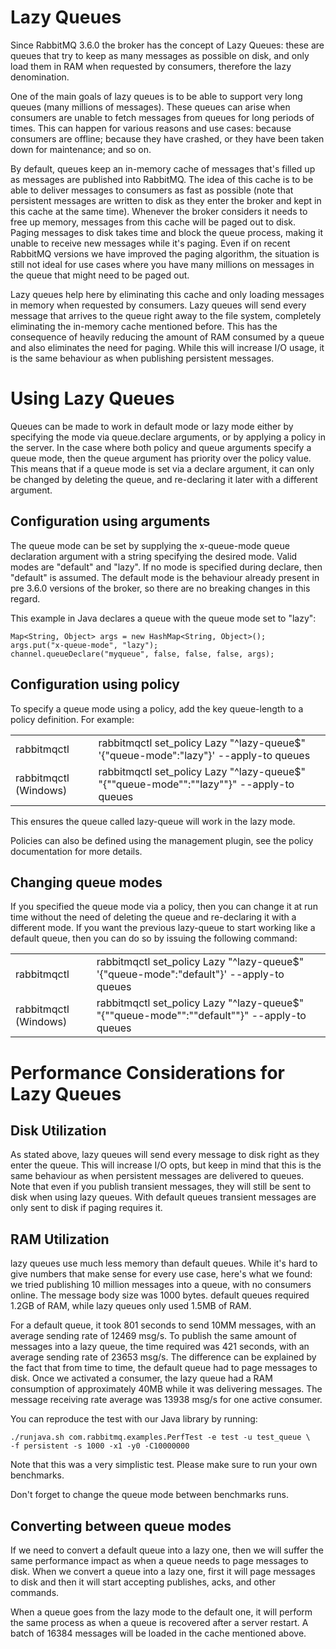 


# Lazy Queues

Since RabbitMQ 3.6.0 the broker has the concept of Lazy Queues: these are queues that try to keep as many messages as possible on disk, and only load them in RAM when requested by consumers, therefore the lazy denomination.

One of the main goals of lazy queues is to be able to support very long queues (many millions of messages). These queues can arise when consumers are unable to fetch messages from queues for long periods of times. This can happen for various reasons and use cases: because consumers are offline; because they have crashed, or they have been taken down for maintenance; and so on.

By default, queues keep an in-memory cache of messages that's filled up as messages are published into RabbitMQ. The idea of this cache is to be able to deliver messages to consumers as fast as possible (note that persistent messages are written to disk as they enter the broker and kept in this cache at the same time). Whenever the broker considers it needs to free up memory, messages from this cache will be paged out to disk. Paging messages to disk takes time and block the queue process, making it unable to receive new messages while it's paging. Even if on recent RabbitMQ versions we have improved the paging algorithm, the situation is still not ideal for use cases where you have many millions on messages in the queue that might need to be paged out.

Lazy queues help here by eliminating this cache and only loading messages in memory when requested by consumers. Lazy queues will send every message that arrives to the queue right away to the file system, completely eliminating the in-memory cache mentioned before. This has the consequence of heavily reducing the amount of RAM consumed by a queue and also eliminates the need for paging. While this will increase I/O usage, it is the same behaviour as when publishing persistent messages.


# Using Lazy Queues

Queues can be made to work in default mode or lazy mode either by specifying the mode via queue.declare arguments, or by applying a policy in the server. In the case where both policy and queue arguments specify a queue mode, then the queue argument has priority over the policy value. This means that if a queue mode is set via a declare argument, it can only be changed by deleting the queue, and re-declaring it later with a different argument.

## Configuration using arguments

The queue mode can be set by supplying the x-queue-mode queue declaration argument with a string specifying the desired mode. Valid modes are "default" and "lazy". If no mode is specified during declare, then "default" is assumed. The default mode is the behaviour already present in pre 3.6.0 versions of the broker, so there are no breaking changes in this regard.

This example in Java declares a queue with the queue mode set to "lazy":

```
Map<String, Object> args = new HashMap<String, Object>();
args.put("x-queue-mode", "lazy");
channel.queueDeclare("myqueue", false, false, false, args);
```

## Configuration using policy

To specify a queue mode using a policy, add the key queue-length to a policy definition. For example:

|                  |                              |                  |
 ----------------- | ---------------------------- | ------------------
| rabbitmqctl | rabbitmqctl set_policy Lazy "^lazy-queue$" '{"queue-mode":"lazy"}' --apply-to queues|
| rabbitmqctl (Windows) | rabbitmqctl set_policy Lazy "^lazy-queue$" "{""queue-mode"":""lazy""}" --apply-to queues |

This ensures the queue called lazy-queue will work in the lazy mode.

Policies can also be defined using the management plugin, see the policy documentation for more details.

## Changing queue modes

If you specified the queue mode via a policy, then you can change it at run time without the need of deleting the queue and re-declaring it with a different mode. If you want the previous lazy-queue to start working like a default queue, then you can do so by issuing the following command:

|                  |                              |                  |
 ----------------- | ---------------------------- | ------------------
| rabbitmqctl | rabbitmqctl set_policy Lazy "^lazy-queue$" '{"queue-mode":"default"}' --apply-to queues|
| rabbitmqctl (Windows) | rabbitmqctl set_policy Lazy "^lazy-queue$" "{""queue-mode"":""default""}" --apply-to queues |


# Performance Considerations for Lazy Queues

## Disk Utilization
As stated above, lazy queues will send every message to disk right as they enter the queue. This will increase I/O opts, but keep in mind that this is the same behaviour as when persistent messages are delivered to queues. Note that even if you publish transient messages, they will still be sent to disk when using lazy queues. With default queues transient messages are only sent to disk if paging requires it.

## RAM Utilization
lazy queues use much less memory than default queues. While it's hard to give numbers that make sense for every use case, here's what we found: we tried publishing 10 million messages into a queue, with no consumers online. The message body size was 1000 bytes. default queues required 1.2GB of RAM, while lazy queues only used 1.5MB of RAM.

For a default queue, it took 801 seconds to send 10MM messages, with an average sending rate of 12469 msg/s. To publish the same amount of messages into a lazy queue, the time required was 421 seconds, with an average sending rate of 23653 msg/s. The difference can be explained by the fact that from time to time, the default queue had to page messages to disk. Once we activated a consumer, the lazy queue had a RAM consumption of approximately 40MB while it was delivering messages. The message receiving rate average was 13938 msg/s for one active consumer.

You can reproduce the test with our Java library by running:

```shell
./runjava.sh com.rabbitmq.examples.PerfTest -e test -u test_queue \
-f persistent -s 1000 -x1 -y0 -C10000000
```
Note that this was a very simplistic test. Please make sure to run your own benchmarks.

Don't forget to change the queue mode between benchmarks runs.


## Converting between queue modes

If we need to convert a default queue into a lazy one, then we will suffer the same performance impact as when a queue needs to page messages to disk. When we convert a queue into a lazy one, first it will page messages to disk and then it will start accepting publishes, acks, and other commands.

When a queue goes from the lazy mode to the default one, it will perform the same process as when a queue is recovered after a server restart. A batch of 16384 messages will be loaded in the cache mentioned above.